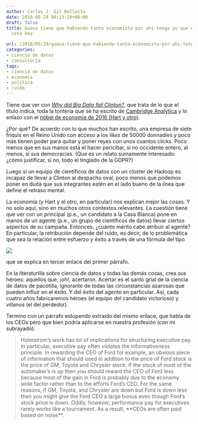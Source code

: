 ```yaml
---
author: Carlos J. Gil Bellosta
date: 2018-05-29 08:13:28+00:00
draft: false
title: Guasa tiene que habiendo tanto economista por ahí tenga yo que escribir esta
  cosa hoy

url: /2018/05/29/guasa-tiene-que-habiendo-tanto-economista-por-ahi-tenga-yo-que-escribir-esta-cosa-hoy/
categories:
- ciencia de datos
- consultoría
tags:
- ciencia de datos
- economía
- política
- ruido
---
```


Tiene que ver con [_Why did Big Data fail Clinton?_](http://www.statisticsviews.com/details/news/10094321/Why_did_Big_Data_fail_Clinton.html), que trata de lo que el título indica, toda la tontería que se ha escrito de [Cambridge Analytica](https://www.datanalytics.com/2018/04/02/sobre-lo-de-cambridge-analytica/) y lo enlazo con el [nóbel de economía de 2016 (Hart y otro)](https://marginalrevolution.com/marginalrevolution/2016/10/performance-pay-nobel.html).

¿Por qué? De acuerdo con lo que muchos han escrito, una empresa de siete friquis en el Reino Unido con acceso a los _likes_ de 50000 donnadies y poco más tienen poder para quitar y poner reyes con unos cuantos clicks. Poco menos que en sus manos está el hacer periclitar, si no occidente entero, al menos, sí sus democracias. (Que es un relato sumamente interesado: ¿cómo justificar, si no, todo el tinglado de la GDPR?)

Luego si un equipo de científicos de datos con un clúster de Hadoop es incapaz de llevar a Clinton al despacho oval, poco menos que podemos poner en duda que sus integrantes estén en el lado bueno de la línea que define el retraso mental.

La economía (y Hart y el otro, en particular) nos explican mejor las cosas. Y no solo aquí, sino en muchos otros contextos relevantes. La cuestión tiene que ver con un principal (p.e., un candidato a la Casa Blanca) pone en manos de un agente (p.e., un grupo de científicos de datos) llevar ciertos aspectos de su campaña. Entonces, ¿cuánto mérito cabe atribuir al agente? En particular, la retribución depende del ruido, es decir, de lo problemática que sea la relación entre esfuerzo y éxito a través de una fórmula del tipo

![](/wp-uploads/2018/05/Betaweights2.png)


que se explica en tercer enlace del primer párrafo.

En la literaturilla sobre ciencia de datos y todas las demás cosas, crea sus héroes: aquellos que, ¡oh!, acertaron. Acertar es el santo grial de la ciencia de datos de pacotilla, ignorante de todas las circunstancias azarosas que pueden influir en el éxito. Y del éxito del agente en particular. Así, cada cuatro años fabricaremos héroes (el equipo del candidato victorioso) y villanos (el del perdedor).

Termino con un párrafo estupendo extraído del mismo enlace, que habla de los CEOs pero que bien podría aplicarse en nuestra profesión (con mi subrayado):



<blockquote>Holmstrom’s work has lot of implications for structuring executive pay. In particular, executive pay often violates the informativeness principle. In rewarding the CEO of Ford for example, an obvious piece of information that should used in addition to the price of Ford stock is the price of GM, Toyota and Chrysler stock. If the stock of most of the automaker’s is up then you should reward the CEO of Ford less because most of the gain in Ford is probably due to the economy wide factor rather than to the efforts Ford’s CEO. For the same reasons, if GM, Toyota, and Chrysler are down but Ford is down less then you might give the Ford CEO a large bonus even though Ford’s stock price is down. Oddly, however, performance pay for executives rarely works like a tournament. As a result, **CEOs are often paid based on noise**.</blockquote>








